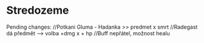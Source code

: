 # Stredozeme

Pending changes:
//Potkani Gluma - Hadanka >> predmet x smrt
//Radegast dá předmět --> volba +dmg x + hp
//Buff nepřátel, možnost healu
